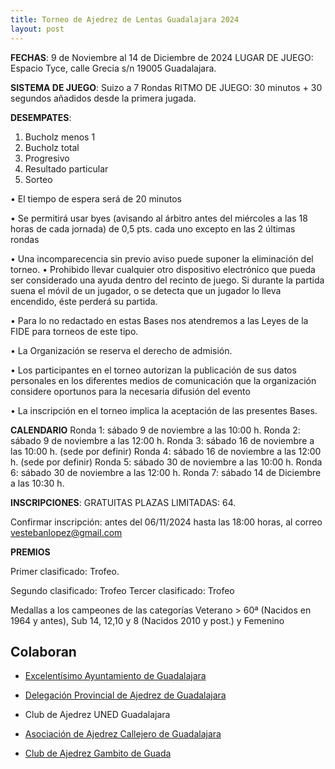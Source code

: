 ```yaml
---
title: Torneo de Ajedrez de Lentas Guadalajara 2024
layout: post
---
```


**FECHAS**: 9 de Noviembre al 14 de Diciembre de 2024 LUGAR DE JUEGO: Espacio Tyce, calle Grecia s/n 19005 Guadalajara.

**SISTEMA DE JUEGO**: Suizo a 7 Rondas RITMO DE JUEGO: 30 minutos + 30 segundos añadidos desde la primera jugada.

**DESEMPATES**:

1. Bucholz menos 1  
2. Bucholz total  
3. Progresivo  
4. Resultado particular  
5. Sorteo  

• El tiempo de espera será de 20 minutos

• Se permitirá usar byes (avisando al árbitro antes del miércoles a las 18 horas de cada jornada) de 0,5 pts. cada uno excepto en las 2 últimas rondas

• Una incomparecencia sin previo aviso puede suponer la eliminación del torneo. • Prohibido llevar cualquier otro dispositivo electrónico que pueda ser considerado una ayuda dentro del recinto de juego. Si durante la partida suena el móvil de un jugador, o se detecta que un jugador lo lleva encendido, éste perderá su partida.

• Para lo no redactado en estas Bases nos atendremos a las Leyes de la FIDE para torneos de este tipo.

• La Organización se reserva el derecho de admisión.

• Los participantes en el torneo autorizan la publicación de sus datos personales en los diferentes medios de comunicación que la organización considere oportunos para la necesaria difusión del evento

• La inscripción en el torneo implica la aceptación de las presentes Bases.

**CALENDARIO** Ronda 1: sábado 9 de noviembre a las 10:00 h. Ronda 2: sábado 9 de noviembre a las 12:00 h. Ronda 3: sábado 16 de noviembre a las 10:00 h. (sede por definir) Ronda 4: sábado 16 de noviembre a las 12:00 h. (sede por definir) Ronda 5: sábado 30 de noviembre a las 10:00 h. Ronda 6: sábado 30 de noviembre a las 12:00 h. Ronda 7: sábado 14 de Diciembre a las 10:30 h.

**INSCRIPCIONES**: GRATUITAS PLAZAS LIMITADAS: 64.

Confirmar inscripción: antes del 06/11/2024 hasta las 18:00 horas, al correo [vestebanlopez@gmail.com](mailto:vestebanlopez@gmail.com)

**PREMIOS**

Primer clasificado: Trofeo.

Segundo clasificado: Trofeo Tercer clasificado: Trofeo

Medallas a los campeones de las categorías Veterano > 60ª (Nacidos en 1964 y antes), Sub 14, 12,10 y 8 (Nacidos 2010 y post.) y Femenino

## Colaboran

- [Excelentísimo Ayuntamiento de Guadalajara](https://guadalajara.es)

- [Delegación Provincial de Ajedrez de Guadalajara](https://dguadalajara.es)

- Club de Ajedrez UNED Guadalajara

- [Asociación de Ajedrez Callejero de Guadalajara](https://ajedrezcallejeroguadalajara.com)

- [Club de Ajedrez Gambito de Guada](https://gambitodeguadal.com)